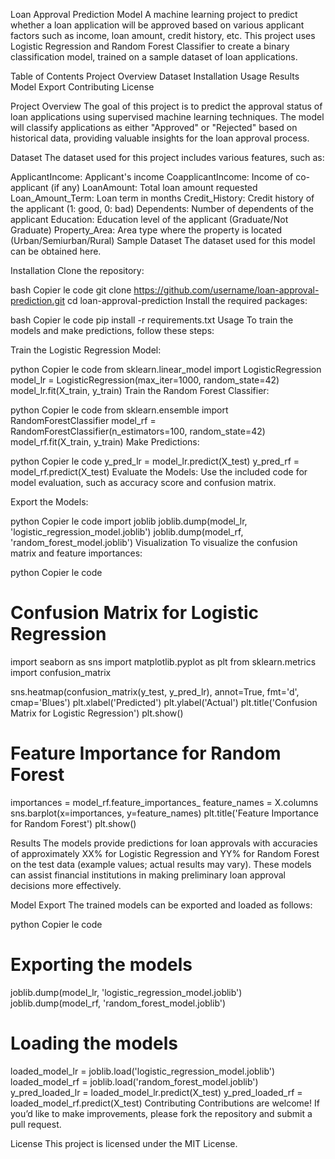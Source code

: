 Loan Approval Prediction Model
A machine learning project to predict whether a loan application will be approved based on various applicant factors such as income, loan amount, credit history, etc. This project uses Logistic Regression and Random Forest Classifier to create a binary classification model, trained on a sample dataset of loan applications.

Table of Contents
Project Overview
Dataset
Installation
Usage
Results
Model Export
Contributing
License

Project Overview
The goal of this project is to predict the approval status of loan applications using supervised machine learning techniques. The model will classify applications as either "Approved" or "Rejected" based on historical data, providing valuable insights for the loan approval process.

Dataset
The dataset used for this project includes various features, such as:

ApplicantIncome: Applicant's income
CoapplicantIncome: Income of co-applicant (if any)
LoanAmount: Total loan amount requested
Loan_Amount_Term: Loan term in months
Credit_History: Credit history of the applicant (1: good, 0: bad)
Dependents: Number of dependents of the applicant
Education: Education level of the applicant (Graduate/Not Graduate)
Property_Area: Area type where the property is located (Urban/Semiurban/Rural)
Sample Dataset
The dataset used for this model can be obtained here.

Installation
Clone the repository:

bash
Copier le code
git clone https://github.com/username/loan-approval-prediction.git
cd loan-approval-prediction
Install the required packages:

bash
Copier le code
pip install -r requirements.txt
Usage
To train the models and make predictions, follow these steps:

Train the Logistic Regression Model:

python
Copier le code
from sklearn.linear_model import LogisticRegression
model_lr = LogisticRegression(max_iter=1000, random_state=42)
model_lr.fit(X_train, y_train)
Train the Random Forest Classifier:

python
Copier le code
from sklearn.ensemble import RandomForestClassifier
model_rf = RandomForestClassifier(n_estimators=100, random_state=42)
model_rf.fit(X_train, y_train)
Make Predictions:

python
Copier le code
y_pred_lr = model_lr.predict(X_test)
y_pred_rf = model_rf.predict(X_test)
Evaluate the Models: Use the included code for model evaluation, such as accuracy score and confusion matrix.

Export the Models:

python
Copier le code
import joblib
joblib.dump(model_lr, 'logistic_regression_model.joblib')
joblib.dump(model_rf, 'random_forest_model.joblib')
Visualization
To visualize the confusion matrix and feature importances:

python
Copier le code
# Confusion Matrix for Logistic Regression
import seaborn as sns
import matplotlib.pyplot as plt
from sklearn.metrics import confusion_matrix

sns.heatmap(confusion_matrix(y_test, y_pred_lr), annot=True, fmt='d', cmap='Blues')
plt.xlabel('Predicted')
plt.ylabel('Actual')
plt.title('Confusion Matrix for Logistic Regression')
plt.show()

# Feature Importance for Random Forest
importances = model_rf.feature_importances_
feature_names = X.columns
sns.barplot(x=importances, y=feature_names)
plt.title('Feature Importance for Random Forest')
plt.show()

Results
The models provide predictions for loan approvals with accuracies of approximately XX% for Logistic Regression and YY% for Random Forest on the test data (example values; actual results may vary). These models can assist financial institutions in making preliminary loan approval decisions more effectively.

Model Export
The trained models can be exported and loaded as follows:

python
Copier le code
# Exporting the models
joblib.dump(model_lr, 'logistic_regression_model.joblib')
joblib.dump(model_rf, 'random_forest_model.joblib')

# Loading the models
loaded_model_lr = joblib.load('logistic_regression_model.joblib')
loaded_model_rf = joblib.load('random_forest_model.joblib')
y_pred_loaded_lr = loaded_model_lr.predict(X_test)
y_pred_loaded_rf = loaded_model_rf.predict(X_test)
Contributing
Contributions are welcome! If you’d like to make improvements, please fork the repository and submit a pull request.

License
This project is licensed under the MIT License.
